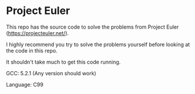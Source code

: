 # Project Euler
This repo has the source code to solve the problems from Project Euler (https://projecteuler.net/).

I highly recommend you try to solve the problems yourself before looking at the code in this repo.

It shouldn't take much to get this code running.

GCC: 5.2.1 (Any version should work)

Language: C99
